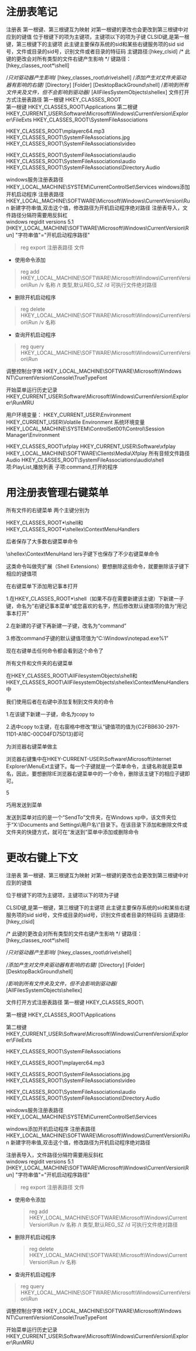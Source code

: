 <link href="../css/style.css" rel="stylesheet" type="text/css" />


# 注册表笔记


注册表 
第一根键、第三根键互为映射
对第一根键的更改也会更改到第三根键中对应到的键值
位于根键下的项为主键项，主键项以下的项为子键
CLSID键,是第一根键，第三根键下的主键项
此主键主要保存系统的sid和某些右键服务项的sid
sid号，文件或目录的sid号，识别文件或者目录的特征码
主键路径:[hkey_clsid]
/* 此键的更改会对所有类型的文件右键产生影响 */
键路径：[hkey_classes_root\*\shell]

/*只对驱动器产生影响*/
[hkey_classes_root\drive\shell]
/*添加产生对文件夹驱动器有影响的右键*/
[Directory]
[Folder]
[DesktopBackGround\shell]
/*影响到所有文件夹及文件，但不会影响到驱动器*/
[AllFilesSystemObjects\shellex]
文件打开方式注册表路径
第一根键
HKEY_CLASSES_ROOT\
第一根键
HKEY_CLASSES_ROOT\Applications
第二根键
HKEY_CURRENT_USER\Software\Microsoft\Windows\CurrentVersion\Explorer\FileExts
HKEY_CLASSES_ROOT\SystemFileAssociations

HKEY_CLASSES_ROOT\mplayerc64.mp3
HKEY_CLASSES_ROOT\SystemFileAssociations\.jpg
HKEY_CLASSES_ROOT\SystemFileAssociations\video

HKEY_CLASSES_ROOT\SystemFileAssociations\audio
HKEY_CLASSES_ROOT\SystemFileAssociations\audio
HKEY_CLASSES_ROOT\SystemFileAssociations\Directory.Audio

windows服务注册表路径
HKEY_LOCAL_MACHINE\SYSTEM\CurrentControlSet\Services
windows添加开机启动程序
注册表路径
HKEY_LOCAL_MACHINE\SOFTWARE\Microsoft\Windows\CurrentVersion\Run
新建字符串值,双击这个值，修改路径为开机启动程序绝对路径
注册表导入，文件路径分隔符需要用反斜杠\
windows regidit versions 5.1
[HKEY_LOCAL_MACHINE\SOFTWARE\Microsoft\Windows\CurrentVersion\Run]
"字符串值"="开机启动程序路径"
> reg export 注册表路径 文件
* 使用命令添加
> reg add HKEY_LOCAL_MACHINE\SOFTWARE\Microsoft\Windows\CurrentVersion\Run /v 名称 /t 类型,默认REG_SZ /d 可执行文件绝对路径
* 删除开机启动程序
> reg delete HKEY_LOCAL_MACHINE\SOFTWARE\Microsoft\Windows\CurrentVersion\Run /v 名称
* 查询开机启动程序
> reg query HKEY_LOCAL_MACHINE\SOFTWARE\Microsoft\Windows\CurrentVersion\Run

调整控制台字体
HKEY_LOCAL_MACHINE\SOFTWARE\Microsoft\Windows NT\CurrentVersion\Console\TrueTypeFont

开始菜单运行历史记录
HKEY_CURRENT_USER\Software\Microsoft\Windows\CurrentVersion\Explorer\RunMRU

用户环境变量：
HKEY_CURRENT_USER\Environment
HKEY_CURRENT_USER\Volatile Environment
系统环境变量
HKEY_LOCAL_MACHINE\SYSTEM\ControlSet001\Control\Session Manager\Environment
 
HKEY_CLASSES_ROOT\xfplay
HKEY_CURRENT_USER\Software\xfplay
HKEY_LOCAL_MACHINE\SOFTWARE\Clients\Media\Xfplay
所有音频文件路径
Audio
HKEY_CLASSES_ROOT\SystemFileAssociations\audio\shell
项:PlayList,播放列表
子项:command,打开的程序
 
 
 
# 用注册表管理右键菜单

所有文件的右键菜单
两个主键分别为

HKEY_CLASSES_ROOT\*\shell和HKEY_CLASSES_ROOT\*\shellex\ContextMenuHandlers

后者保存了大多数右键菜单命令

\shellex\ContextMenuHand lers子键下也保存了不少右键菜单命令

这类命令叫做壳扩展（Shell Extensions）要想删除这些命令，就要删除该子键下相应的键值项





在右键菜单下添加用记事本打开

1.在HKEY_CLASSES_ROOT\*\shell（如果不存在需要新建该主键）下新建一子键，命名为“右键记事本菜单”或您喜欢的名字，然后修改默认键值项的值为“用记事本打开”

2.在新建的子键下再新建一子键，改名为“command”

3.修改command子键的默认键值项值为“C:\Windows\notepad.exe%1”

现在右键单击任何命令都会看到这个命令了





所有文件和文件夹的右键菜单

在HKEY_CLASSES_ROOT\AllFilesystemObjects\shell和HKEY_CLASSES_ROOT\AllFilesystemObjects\shellex\ContextMenuHandlers中

我们使用后者在右键中添加复制到文件夹的命令

1.在该键下新建一子键，命名为copy to

2.选中copy to主键，在右窗格中修改“默认”键值项的值为{C2FBB630-2971-11D1-A18C-00C04FD75D13}即可





为浏览器右键菜单做主

浏览器右键集中在HKEY-CURRENT-USER\Software\Microsoft\Internet Explorer\MenuExt主键下。每一个子键就是一个菜单命令，主键名称就是菜单名，因此，要想删除IE浏览器右键菜单中的一个命令，删除该主键下的相应子键即可。


5


巧用发送到菜单

发送到菜单对应的是一个“SendTo”文件夹，在Windows xp中，该文件夹位于“X:\Documents and Settings\用户名\”目录下。在该目录下添加和删除文件或文件夹的快捷方式，就可在“发送到”菜单中添加或删除命令

# 更改右键上下文
注册表 
第一根键、第三根键互为映射
对第一根键的更改也会更改到第三根键中对应到的键值

位于根键下的项为主键项，主键项以下的项为子键

CLSID键,是第一根键，第三根键下的主键项
此主键主要保存系统的sid和某些右键服务项的sid
sid号，文件或目录的sid号，识别文件或者目录的特征码
主键路径:[hkey_clsid]

/* 此键的更改会对所有类型的文件右键产生影响 */
键路径：[hkey_classes_root\*\shell]


/*只对驱动器产生影响*/
[hkey_classes_root\drive\shell]

/*添加产生对文件夹驱动器有影响的右键*/
[Directory]
[Folder]
[DesktopBackGround\shell]

/*影响到所有文件夹及文件，但不会影响到驱动器*/
[AllFilesSystemObjects\shellex]

文件打开方式注册表路径
第一根键
HKEY_CLASSES_ROOT\

第一根键
HKEY_CLASSES_ROOT\Applications

第二根键
HKEY_CURRENT_USER\Software\Microsoft\Windows\CurrentVersion\Explorer\FileExts

HKEY_CLASSES_ROOT\SystemFileAssociations

HKEY_CLASSES_ROOT\mplayerc64.mp3

HKEY_CLASSES_ROOT\SystemFileAssociations\.jpg
HKEY_CLASSES_ROOT\SystemFileAssociations\video

HKEY_CLASSES_ROOT\SystemFileAssociations\audio
HKEY_CLASSES_ROOT\SystemFileAssociations\Directory.Audio


windows服务注册表路径
HKEY_LOCAL_MACHINE\SYSTEM\CurrentControlSet\Services

windows添加开机启动程序
注册表路径
HKEY_LOCAL_MACHINE\SOFTWARE\Microsoft\Windows\CurrentVersion\Run
新建字符串值,双击这个值，修改路径为开机启动程序绝对路径

注册表导入，文件路径分隔符需要用反斜杠\
windows regidit versions 5.1
[HKEY_LOCAL_MACHINE\SOFTWARE\Microsoft\Windows\CurrentVersion\Run]
"字符串值"="开机启动程序路径"

  > reg export 注册表路径 文件

* 使用命令添加
  > reg add HKEY_LOCAL_MACHINE\SOFTWARE\Microsoft\Windows\CurrentVersion\Run /v 名称 /t 类型,默认REG_SZ /d 可执行文件绝对路径

* 删除开机启动程序
  > reg delete HKEY_LOCAL_MACHINE\SOFTWARE\Microsoft\Windows\CurrentVersion\Run /v 名称

 * 查询开机启动程序
  > reg query HKEY_LOCAL_MACHINE\SOFTWARE\Microsoft\Windows\CurrentVersion\Run 


调整控制台字体
HKEY_LOCAL_MACHINE\SOFTWARE\Microsoft\Windows NT\CurrentVersion\Console\TrueTypeFont


开始菜单运行历史记录
HKEY_CURRENT_USER\Software\Microsoft\Windows\CurrentVersion\Explorer\RunMRU